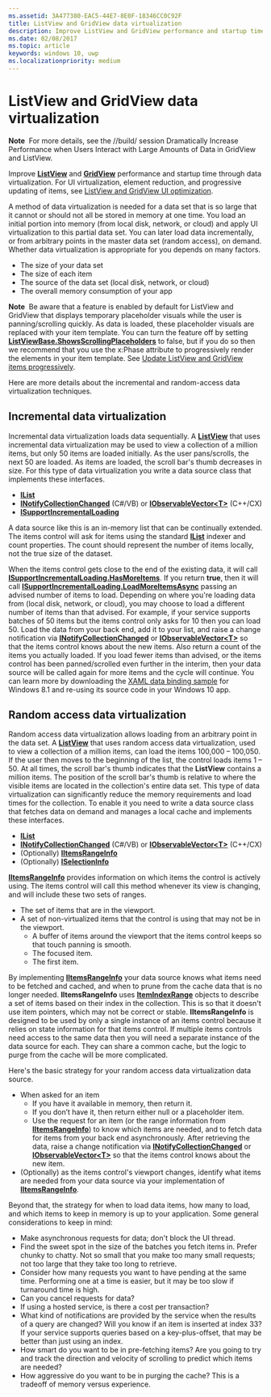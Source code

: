 ```yaml
---
ms.assetid: 3A477380-EAC5-44E7-8E0F-18346CC0C92F
title: ListView and GridView data virtualization
description: Improve ListView and GridView performance and startup time through data virtualization.
ms.date: 02/08/2017
ms.topic: article
keywords: windows 10, uwp
ms.localizationpriority: medium
---
```

# ListView and GridView data virtualization


**Note**  For more details, see the //build/ session Dramatically Increase Performance when Users Interact with Large Amounts of Data in GridView and ListView.

Improve [**ListView**](/uwp/api/Windows.UI.Xaml.Controls.ListView) and [**GridView**](/uwp/api/Windows.UI.Xaml.Controls.GridView) performance and startup time through data virtualization. For UI virtualization, element reduction, and progressive updating of items, see [ListView and GridView UI optimization](optimize-gridview-and-listview.md).

A method of data virtualization is needed for a data set that is so large that it cannot or should not all be stored in memory at one time. You load an initial portion into memory (from local disk, network, or cloud) and apply UI virtualization to this partial data set. You can later load data incrementally, or from arbitrary points in the master data set (random access), on demand. Whether data virtualization is appropriate for you depends on many factors.

-   The size of your data set
-   The size of each item
-   The source of the data set (local disk, network, or cloud)
-   The overall memory consumption of your app

**Note**  Be aware that a feature is enabled by default for ListView and GridView that displays temporary placeholder visuals while the user is panning/scrolling quickly. As data is loaded, these placeholder visuals are replaced with your item template. You can turn the feature off by setting [**ListViewBase.ShowsScrollingPlaceholders**](/uwp/api/windows.ui.xaml.controls.listviewbase.showsscrollingplaceholders) to false, but if you do so then we recommend that you use the x:Phase attribute to progressively render the elements in your item template. See [Update ListView and GridView items progressively](optimize-gridview-and-listview.md#update-items-incrementally).

Here are more details about the incremental and random-access data virtualization techniques.

## Incremental data virtualization

Incremental data virtualization loads data sequentially. A [**ListView**](/uwp/api/Windows.UI.Xaml.Controls.ListView) that uses incremental data virtualization may be used to view a collection of a million items, but only 50 items are loaded initially. As the user pans/scrolls, the next 50 are loaded. As items are loaded, the scroll bar's thumb decreases in size. For this type of data virtualization you write a data source class that implements these interfaces.

-   [**IList**](/dotnet/api/system.collections.ilist)
-   [**INotifyCollectionChanged**](/dotnet/api/system.collections.specialized.inotifycollectionchanged) (C#/VB) or [**IObservableVector&lt;T&gt;**](/uwp/api/Windows.Foundation.Collections.IObservableVector_T_) (C++/CX)
-   [**ISupportIncrementalLoading**](/uwp/api/Windows.UI.Xaml.Data.ISupportIncrementalLoading)

A data source like this is an in-memory list that can be continually extended. The items control will ask for items using the standard [**IList**](/dotnet/api/system.collections.ilist) indexer and count properties. The count should represent the number of items locally, not the true size of the dataset.

When the items control gets close to the end of the existing data, it will call [**ISupportIncrementalLoading.HasMoreItems**](/uwp/api/windows.ui.xaml.data.isupportincrementalloading.hasmoreitems). If you return **true**, then it will call [**ISupportIncrementalLoading.LoadMoreItemsAsync**](/uwp/api/windows.ui.xaml.data.isupportincrementalloading.loadmoreitemsasync) passing an advised number of items to load. Depending on where you're loading data from (local disk, network, or cloud), you may choose to load a different number of items than that advised. For example, if your service supports batches of 50 items but the items control only asks for 10 then you can load 50. Load the data from your back end, add it to your list, and raise a change notification via [**INotifyCollectionChanged**](/dotnet/api/system.collections.specialized.inotifycollectionchanged) or [**IObservableVector&lt;T&gt;**](/uwp/api/Windows.Foundation.Collections.IObservableVector_T_) so that the items control knows about the new items. Also return a count of the items you actually loaded. If you load fewer items than advised, or the items control has been panned/scrolled even further in the interim, then your data source will be called again for more items and the cycle will continue. You can learn more by downloading the [XAML data binding sample](https://github.com/microsoftarchive/msdn-code-gallery-microsoft/tree/411c271e537727d737a53fa2cbe99eaecac00cc0/Official%20Windows%20Platform%20Sample/Windows%208%20app%20samples/%5BC%23%5D-Windows%208%20app%20samples/C%23/Windows%208%20app%20samples/XAML%20data%20binding%20sample%20(Windows%208)) for Windows 8.1 and re-using its source code in your Windows 10 app.

## Random access data virtualization

Random access data virtualization allows loading from an arbitrary point in the data set. A [**ListView**](/uwp/api/Windows.UI.Xaml.Controls.ListView) that uses random access data virtualization, used to view a collection of a million items, can load the items 100,000 – 100,050. If the user then moves to the beginning of the list, the control loads items 1 – 50. At all times, the scroll bar's thumb indicates that the **ListView** contains a million items. The position of the scroll bar's thumb is relative to where the visible items are located in the collection's entire data set. This type of data virtualization can significantly reduce the memory requirements and load times for the collection. To enable it you need to write a data source class that fetches data on demand and manages a local cache and implements these interfaces.

-   [**IList**](/dotnet/api/system.collections.ilist)
-   [**INotifyCollectionChanged**](/dotnet/api/system.collections.specialized.inotifycollectionchanged) (C#/VB) or [**IObservableVector&lt;T&gt;**](/uwp/api/Windows.Foundation.Collections.IObservableVector_T_) (C++/CX)
-   (Optionally) [**IItemsRangeInfo**](/uwp/api/Windows.UI.Xaml.Data.IItemsRangeInfo)
-   (Optionally) [**ISelectionInfo**](/uwp/api/Windows.UI.Xaml.Data.ISelectionInfo)

[**IItemsRangeInfo**](/uwp/api/Windows.UI.Xaml.Data.IItemsRangeInfo) provides information on which items the control is actively using. The items control will call this method whenever its view is changing, and will include these two sets of ranges.

-   The set of items that are in the viewport.
-   A set of non-virtualized items that the control is using that may not be in the viewport.
    -   A buffer of items around the viewport that the items control keeps so that touch panning is smooth.
    -   The focused item.
    -   The first item.

By implementing [**IItemsRangeInfo**](/uwp/api/Windows.UI.Xaml.Data.IItemsRangeInfo) your data source knows what items need to be fetched and cached, and when to prune from the cache data that is no longer needed. **IItemsRangeInfo** uses [**ItemIndexRange**](/uwp/api/Windows.UI.Xaml.Data.ItemIndexRange) objects to describe a set of items based on their index in the collection. This is so that it doesn't use item pointers, which may not be correct or stable. **IItemsRangeInfo** is designed to be used by only a single instance of an items control because it relies on state information for that items control. If multiple items controls need access to the same data then you will need a separate instance of the data source for each. They can share a common cache, but the logic to purge from the cache will be more complicated.

Here's the basic strategy for your random access data virtualization data source.

-   When asked for an item
    -   If you have it available in memory, then return it.
    -   If you don’t have it, then return either null or a placeholder item.
    -   Use the request for an item (or the range information from [**IItemsRangeInfo**](/uwp/api/Windows.UI.Xaml.Data.IItemsRangeInfo)) to know which items are needed, and to fetch data for items from your back end asynchronously. After retrieving the data, raise a change notification via [**INotifyCollectionChanged**](/dotnet/api/system.collections.specialized.inotifycollectionchanged) or [**IObservableVector&lt;T&gt;**](/uwp/api/Windows.Foundation.Collections.IObservableVector_T_) so that the items control knows about the new item.
-   (Optionally) as the items control's viewport changes, identify what items are needed from your data source via your implementation of [**IItemsRangeInfo**](/uwp/api/Windows.UI.Xaml.Data.IItemsRangeInfo).

Beyond that, the strategy for when to load data items, how many to load, and which items to keep in memory is up to your application. Some general considerations to keep in mind:

-   Make asynchronous requests for data; don't block the UI thread.
-   Find the sweet spot in the size of the batches you fetch items in. Prefer chunky to chatty. Not so small that you make too many small requests; not too large that they take too long to retrieve.
-   Consider how many requests you want to have pending at the same time. Performing one at a time is easier, but it may be too slow if turnaround time is high.
-   Can you cancel requests for data?
-   If using a hosted service, is there a cost per transaction?
-   What kind of notifications are provided by the service when the results of a query are changed? Will you know if an item is inserted at index 33? If your service supports queries based on a key-plus-offset, that may be better than just using an index.
-   How smart do you want to be in pre-fetching items? Are you going to try and track the direction and velocity of scrolling to predict which items are needed?
-   How aggressive do you want to be in purging the cache? This is a tradeoff of memory versus experience.